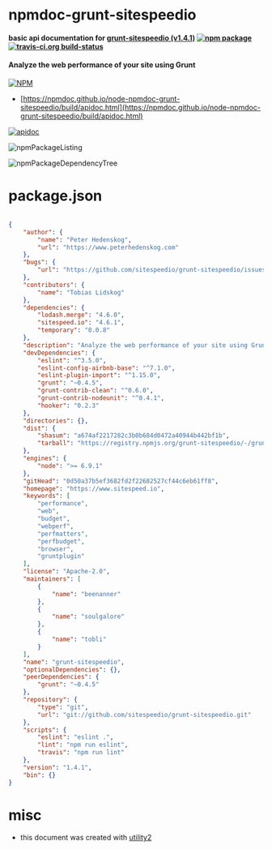 # npmdoc-grunt-sitespeedio

#### basic api documentation for  [grunt-sitespeedio (v1.4.1)](https://www.sitespeed.io)  [![npm package](https://img.shields.io/npm/v/npmdoc-grunt-sitespeedio.svg?style=flat-square)](https://www.npmjs.org/package/npmdoc-grunt-sitespeedio) [![travis-ci.org build-status](https://api.travis-ci.org/npmdoc/node-npmdoc-grunt-sitespeedio.svg)](https://travis-ci.org/npmdoc/node-npmdoc-grunt-sitespeedio)

#### Analyze the web performance of your site using Grunt

[![NPM](https://nodei.co/npm/grunt-sitespeedio.png?downloads=true&downloadRank=true&stars=true)](https://www.npmjs.com/package/grunt-sitespeedio)

- [https://npmdoc.github.io/node-npmdoc-grunt-sitespeedio/build/apidoc.html](https://npmdoc.github.io/node-npmdoc-grunt-sitespeedio/build/apidoc.html)

[![apidoc](https://npmdoc.github.io/node-npmdoc-grunt-sitespeedio/build/screenCapture.buildCi.browser.%252Ftmp%252Fbuild%252Fapidoc.html.png)](https://npmdoc.github.io/node-npmdoc-grunt-sitespeedio/build/apidoc.html)

![npmPackageListing](https://npmdoc.github.io/node-npmdoc-grunt-sitespeedio/build/screenCapture.npmPackageListing.svg)

![npmPackageDependencyTree](https://npmdoc.github.io/node-npmdoc-grunt-sitespeedio/build/screenCapture.npmPackageDependencyTree.svg)



# package.json

```json

{
    "author": {
        "name": "Peter Hedenskog",
        "url": "https://www.peterhedenskog.com"
    },
    "bugs": {
        "url": "https://github.com/sitespeedio/grunt-sitespeedio/issues"
    },
    "contributors": {
        "name": "Tobias Lidskog"
    },
    "dependencies": {
        "lodash.merge": "4.6.0",
        "sitespeed.io": "4.6.1",
        "temporary": "0.0.8"
    },
    "description": "Analyze the web performance of your site using Grunt",
    "devDependencies": {
        "eslint": "^3.5.0",
        "eslint-config-airbnb-base": "^7.1.0",
        "eslint-plugin-import": "^1.15.0",
        "grunt": "~0.4.5",
        "grunt-contrib-clean": "^0.6.0",
        "grunt-contrib-nodeunit": "^0.4.1",
        "hooker": "0.2.3"
    },
    "directories": {},
    "dist": {
        "shasum": "a674af2217282c3b0b684d0472a40944b442bf1b",
        "tarball": "https://registry.npmjs.org/grunt-sitespeedio/-/grunt-sitespeedio-1.4.1.tgz"
    },
    "engines": {
        "node": ">= 6.9.1"
    },
    "gitHead": "0d50a37b5ef3682fd2f22682527cf44c6eb61ff8",
    "homepage": "https://www.sitespeed.io",
    "keywords": [
        "performance",
        "web",
        "budget",
        "webperf",
        "perfmatters",
        "perfbudget",
        "browser",
        "gruntplugin"
    ],
    "license": "Apache-2.0",
    "maintainers": [
        {
            "name": "beenanner"
        },
        {
            "name": "soulgalore"
        },
        {
            "name": "tobli"
        }
    ],
    "name": "grunt-sitespeedio",
    "optionalDependencies": {},
    "peerDependencies": {
        "grunt": "~0.4.5"
    },
    "repository": {
        "type": "git",
        "url": "git://github.com/sitespeedio/grunt-sitespeedio.git"
    },
    "scripts": {
        "eslint": "eslint .",
        "lint": "npm run eslint",
        "travis": "npm run lint"
    },
    "version": "1.4.1",
    "bin": {}
}
```



# misc
- this document was created with [utility2](https://github.com/kaizhu256/node-utility2)
